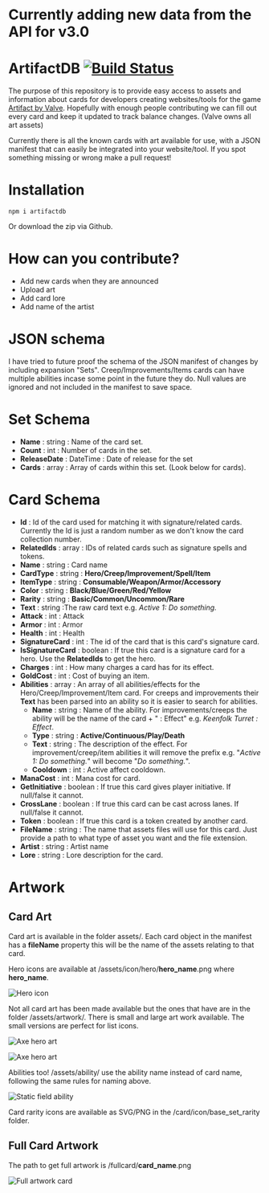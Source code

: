 # Currently adding new data from the API for v3.0

# ArtifactDB [![Build Status](https://travis-ci.com/ottah/ArtifactDB.svg?branch=master)](https://travis-ci.com/ottah/ArtifactDB)
The purpose of this repository is to provide easy access to assets and information about cards for developers creating websites/tools for the game [Artifact by Valve](http://playartifact.com). Hopefully with enough people contributing we can fill out every card and keep it updated to track balance changes.
(Valve owns all art assets)

Currently there is all the known cards with art available for use, with a JSON manifest that can easily be integrated into your website/tool. If you spot something missing or wrong make a pull request!

# Installation
`npm i artifactdb`

Or download the zip via Github. 

# How can you contribute?
- Add new cards when they are announced
- Upload art
- Add card lore
- Add name of the artist

# JSON schema
I have tried to future proof the schema of the JSON manifest of changes by including expansion "Sets". Creep/Improvements/Items cards can have multiple abilities incase some point in the future they do. Null values are ignored and not included in the manifest to save space.

# Set Schema
- **Name** : string : Name of the card set.
- **Count** : int : Number of cards in the set.
- **ReleaseDate** : DateTime : Date of release for the set
- **Cards** : array : Array of cards within this set. (Look below for cards).

# Card Schema
- **Id** : Id of the card used for matching it with signature/related cards. Currently the Id is just a random number as we don't know the card collection number.
- **RelatedIds** : array : IDs of related cards such as signature spells and tokens.
- **Name** : string : Card name
- **CardType** : string : **Hero/Creep/Improvement/Spell/Item**
- **ItemType** : string : **Consumable/Weapon/Armor/Accessory**
- **Color** : string : **Black/Blue/Green/Red/Yellow**
- **Rarity** : string : **Basic/Common/Uncommon/Rare**
- **Text** : string :The raw card text e.g. _Active 1: Do something._
- **Attack** : int : Attack
- **Armor** : int : Armor
- **Health** : int : Health
- **SignatureCard** : int : The id of the card that is this card's signature card.
- **IsSignatureCard** : boolean : If true this card is a signature card for a hero. Use the **RelatedIds** to get the hero.
- **Charges** : int : How many charges a card has for its effect.
- **GoldCost** : int : Cost of buying an item.
- **Abilities** : array : An array of all abilities/effects for the Hero/Creep/Improvement/Item card. For creeps and improvements their **Text** has been parsed into an ability so it is easier to search for abilities.
  - **Name** : string : Name of the ability. For improvements/creeps the ability will be the name of the card + " : Effect" e.g. _Keenfolk Turret : Effect_. 
  - **Type** : string : **Active/Continuous/Play/Death**
  - **Text** : string : The description of the effect. For improvement/creep/item abilities it will remove the prefix e.g. "_Active 1: Do something._" will become "_Do something._".
  - **Cooldown** : int : Active affect cooldown.
- **ManaCost** : int : Mana cost for card.
- **GetInitiative** : boolean : If true this card gives player initiative. If null/false it cannot.
- **CrossLane** : boolean : If true this card can be cast across lanes. If null/false it cannot.
- **Token** : boolean : If true this card is a token created by another card.
- **FileName** : string : The name that assets files will use for this card. Just provide a path to what type of asset you want and the file extension.
- **Artist** : string : Artist name
- **Lore** : string : Lore description for the card.

# Artwork

## Card Art
Card art is available in the folder assets/. Each card object in the manifest has a __fileName__ property this will be the name of the assets relating to that card.

Hero icons are available at /assets/icon/hero/**hero_name**.png where **hero_name**.

![Hero icon](https://raw.githubusercontent.com/ottah/ArtifactDB/master/assets/icon/hero/jmuy_the_wise.png)

Not all card art has been made available but the ones that have are in the folder /assets/artwork/. There is small and large art work available. The small versions are perfect for list icons.

![Axe hero art](https://raw.githubusercontent.com/ottah/ArtifactDB/master/assets/artwork/small/axe.jpg)

![Axe hero art](https://raw.githubusercontent.com/ottah/ArtifactDB/master/assets/artwork/large/axe.jpg)

Abilities too! /assets/ability/ use the ability name instead of card name, following the same rules for naming above.

![Static field ability](https://raw.githubusercontent.com/ottah/ArtifactDB/master/assets/ability/static_field.jpg)

Card rarity icons are available as SVG/PNG in the /card/icon/base_set_rarity folder.

## Full Card Artwork
The path to get full artwork is /fullcard/**card_name**.png

![Full artwork card](https://raw.githubusercontent.com/ottah/ArtifactDB/master/assets/fullcard/keenfolk_turret.png "Full artwork for Keenfolk Turret")
